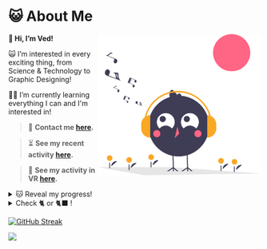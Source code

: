 # 😺 About Me
<img align="right" width="325" src="/music.svg">

 **👋 Hi, I’m Ved!**

🙀 I’m interested in every exciting thing, from Science & Technology to Graphic Designing!

👨‍🎓 I’m currently learning everything I can and I'm interested in!

>💌 **Contact me [here](https://t.me/VedxP).**

>⏳ **See my recent activity [here](https://gitstalk.netlify.app/VedxP).**

>🎥 **See my activity in VR [here](https://skyline.github.com/VedxP/2022).**

<details><summary>🐱 Reveal my progress!</summary>
<p>

```ruby
😸 More will be added with time!
```


- [x] Web Designing 🎉
- [x] Graphic Designing 🎉
- [ ] Flutter Development 
</p>
</details>

<details><summary>Check 🐈 or 🐈‍⬛ !</summary>
<br/>
<picture>
  <source media="(prefers-color-scheme: dark)" srcset="https://user-images.githubusercontent.com/25423296/163456776-7f95b81a-f1ed-45f7-b7ab-8fa810d529fa.png">
  <source media="(prefers-color-scheme: light)" srcset="https://user-images.githubusercontent.com/25423296/163456779-a8556205-d0a5-45e2-ac17-42d089e3c3f8.png">
  <img width="150" height="auto" alt="Check 🐈 or 🐈‍⬛" src="https://user-images.githubusercontent.com/25423296/163456779-a8556205-d0a5-45e2-ac17-42d089e3c3f8.png">
</picture>
</details>

[![GitHub Streak](http://github-readme-streak-stats.herokuapp.com?user=VedxP&theme=vue&hide_border=true)](https://git.io/streak-stats)

[![](https://visitcount.itsvg.in/api?id=TheAnonyUnknown&label=Profile%20Views&color=12&icon=5&pretty=false)](https://visitcount.itsvg.com)
